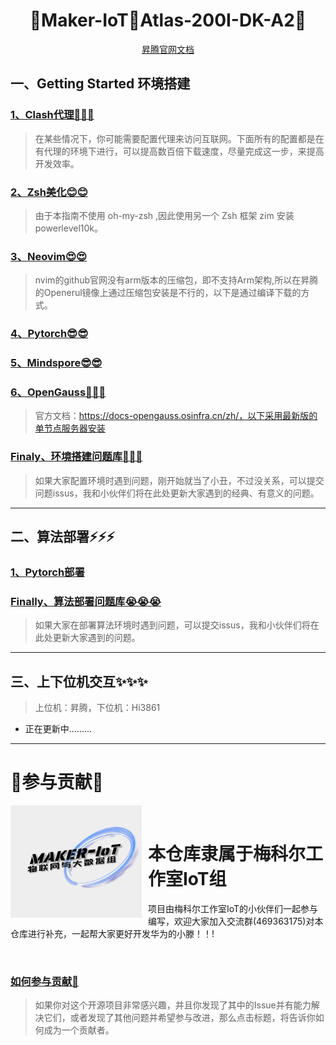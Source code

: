<h1 align="center" >🎉Maker-IoT🚀Atlas-200I-DK-A2🎉</h1>

<!-- <p align="center"> -->
<!-- <img width="210" height="180" align="left" style="float: left; margin: 0 10px 0 0;" src="img/iot水晶图-抠图版.png" alt="Iot水晶标"/> -->
<!-- </p> -->


<div align="center">
<a target="_blank" href="https://www.hiascend.com/document/detail/zh/Atlas200IDKA2DeveloperKit/23.0.RC2/lg/toctopics/topic_0000001698461113.html">昇腾官网文档</a>

</div>

## 一、Getting Started 环境搭建

### [1、Clash代理🚀🚀🚀](./modular/One/clash.md)

> 在某些情况下，你可能需要配置代理来访问互联网。下面所有的配置都是在有代理的环境下进行，可以提高数百倍下载速度，尽量完成这一步，来提高开发效率。

### [2、Zsh美化😊😊](./modular/One/zsh.md)

> 由于本指南不使用 oh-my-zsh ,因此使用另一个 Zsh 框架 zim 安装 powerlevel10k。

### [3、Neovim😍😍](./modular/One/neovim.md)

> nvim的github官网没有arm版本的压缩包，即不支持Arm架构,所以在昇腾的Openerul镜像上通过压缩包安装是不行的，以下是通过编译下载的方式。

### [4、Pytorch😎😎](./modular/One/pytorch.md)

### [5、Mindspore😎😎](./modular/One/mindspore.md)

### [6、OpenGauss🤔🤔🤔](./modular/opengauss.md)

> 官方文档：https://docs-opengauss.osinfra.cn/zh/，以下采用最新版的单节点服务器安装

### [Finaly、环境搭建问题库🤡🤡🤡](./modular/One/questions.md)

> 如果大家配置环境时遇到问题，刚开始就当了小丑，不过没关系，可以提交问题issus，我和小伙伴们将在此处更新大家遇到的经典、有意义的问题。

---

## 二、算法部署⚡⚡⚡

### [1、Pytorch部署](./modular/Two/pytorch.md)

### [Finally、算法部署问题库😭😭😭](./modular/Two/questions.md)

> 如果大家在部署算法环境时遇到问题，可以提交issus，我和小伙伴们将在此处更新大家遇到的问题。

---

## 三、上下位机交互✨✨✨

> 上位机：昇腾，下位机：Hi3861

- 正在更新中.........

---

# 🎉参与贡献🎉

<p align="center">
<!-- <img width="210" height="180" align="left" style="float: left; margin: 0 10px 0 0;" src="https://archlinuxstudio.github.io/ShellTutorial/bash.svg" alt="ArchLinuxStudio_ShellTutorial"/> -->
<img width="210" height="180" align="left" style="float: left; margin: 0 10px 0 0;" src="./img/IOT-水晶标.jpg" alt="ArchLinuxStudio_ShellTutorial"/>
</br>
<h1>本仓库隶属于梅科尔工作室IoT组</h1>

项目由梅科尔工作室IoT的小伙伴们一起参与编写，欢迎大家加入交流群(469363175)对本仓库进行补充，一起帮大家更好开发华为的小滕！！! <br>

<br>

</p>


### [如何参与贡献🥳](./modular/contribute/become_a_contributor.md)
>如果你对这个开源项目非常感兴趣，并且你发现了其中的Issue并有能力解决它们，或者发现了其他问题并希望参与改进，那么点击标题，将告诉你如何成为一个贡献者。